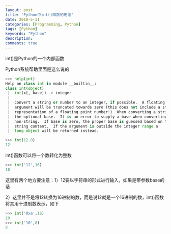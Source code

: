 ```yaml
---
layout: post
title: 'Python中int()函数的用法'
date: 2010-5-11
categories: [Programming, Python]
tags: [Python]
keywords: "Python"
description: 
comments: true
---
```

int()是Python的一个内部函数

Python系统帮助里面是这么说的

``` python 
>>> help(int)
Help on class int in module __builtin__:
class int(object)
 |  int(x[, base]) -> integer
 |
 |  Convert a string or number to an integer, if possible.  A floating point
 |  argument will be truncated towards zero (this does not include a string
 |  representation of a floating point number!)  When converting a string, use
 |  the optional base.  It is an error to supply a base when converting a
 |  non-string.  If base is zero, the proper base is guessed based on the
 |  string content.  If the argument is outside the integer range a
 |  long object will be returned instead.
```

``` python
>>> int(12.0)
12
```

int()函数可以将一个数转化为整数

``` python
>>> int('12',16)
18
```

这里有两个地方要注意：1）12要以字符串的形式进行输入，如果是带参数base的话

2）这里并不是将12转换为16进制的数，而是说12就是一个16进制的数，int()函数将其用十进制数表示，如下

``` python 
>>> int('0xa',16)
10
>>> int('10',8)
8
```
